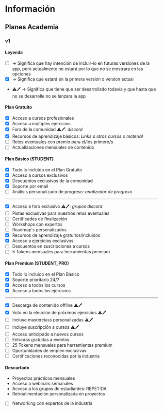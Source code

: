 # Información
## Planes Academia
### v1
#### Leyenda
- [ ] -> Significa que hay intención de incluir-lo en futuras versiones de la app, pero actualmente no estará por lo que no se mostrara en las opciones
- [x] -> Significa que estará en la primera version o version actual
- ⚠️🖊️ -> Significa que tiene que ser desarrollado todavía y que hasta que no se desarrolle no se lanzara la app
#### Plan Gratuito
- [x] Acceso a cursos profesionales
- [x] Acceso a multiples ejercicios
- [x] Foro de la comunidad ⚠️🖊️: _discord_
- [x] Recursos de aprendizaje básicos: _Links a otros cursos o material_
- [ ] Retos eventuales con premio para el/los primero/s
- [ ] Actualizaciones mensuales de contenido
#### Plan Básico (STUDENT)
- [x] Todo lo incluido en el Plan Gratuito
- [x] Acceso a cursos exclusivos
- [x] Descuentos exclusivos de la comunidad
- [x] Soporte por email
- [ ] Análisis personalizado de progreso: _analizador de progreso_
---
- [x] Acceso a foro exclusivo ⚠️🖊️: _grupos discord_
- [ ] Pistas exclusivas para nuestros retos eventuales
- [ ] Certificados de finalización
- [ ] Workshops con expertos
- [ ] Roadmap's personalizados
- [x] Recursos de aprendizaje gratuitos/incluidos
- [x] Acceso a ejercicios exclusivos
- [ ] Descuentos en suscripciones a cursos
- [ ] 5 Tokens mensuales para herramientas premium
#### Plan Premium (STUDENT_PRO)
- [x] Todo lo incluido en el Plan Básico
- [x] Soporte prioritario 24/7
- [x] Acceso a todos los cursos
- [x] Acceso a todos los ejercicios
---
- [x] Descarga de contenido offline ⚠️🖊️
- [x] Voto en la elección de próximos ejercicios ⚠️🖊️
- [ ] Incluye masterclass personalizadas ⚠️🖊️
- [ ] Incluye suscripción a cursos ⚠️🖊️
- [ ] Acceso anticipado a nuevos cursos
- [ ] Entradas gratuitas a eventos
- [ ] 25 Tokens mensuales para herramientas premium
- [ ] Oportunidades de empleo exclusivas
- [ ] Certificaciones reconocidas por la industria
#### Descartado
- Proyectos prácticos mensuales
- Acceso a webinars semanales
- Acceso a los grupos de estudiantes: REPETIDA
- Retroalimentación personalizada en proyectos
- [ ] Networking con expertos de la industria

